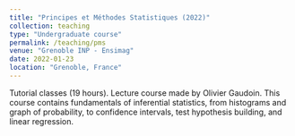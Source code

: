 ```yaml
---
title: "Principes et Méthodes Statistiques (2022)"
collection: teaching
type: "Undergraduate course"
permalink: /teaching/pms
venue: "Grenoble INP - Ensimag"
date: 2022-01-23
location: "Grenoble, France"
---
```


Tutorial classes (19 hours). Lecture course made by Olivier Gaudoin.
This course contains fundamentals of inferential statistics, from histograms and graph of probability, to confidence intervals, test hypothesis building, and linear regression.


